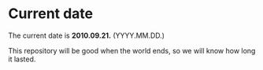 # Current date

The current date is **2010.09.21.** (YYYY.MM.DD.)

This repository will be good when the world ends, so we will know how long it lasted.